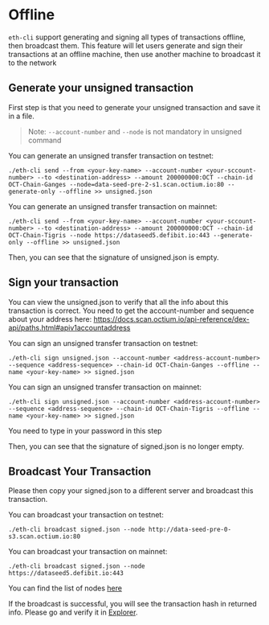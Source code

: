 # Offline


`eth-cli` support generating and signing all types of transactions offline, then broadcast them. This feature will let users generate and sign their transactions at an offline machine, then use another machine to broadcast it to the network

## Generate your unsigned transaction

First step is that you need to generate your unsigned transaction and save it in a file.

> Note: `--account-number` and `--node` is not mandatory in unsigned command

You can generate an unsigned transfer transaction on testnet:
```
./eth-cli send --from <your-key-name> --account-number <your-sccount-number> --to <destination-address> --amount 200000000:OCT --chain-id OCT-Chain-Ganges --node=data-seed-pre-2-s1.scan.octium.io:80 --generate-only --offline >> unsigned.json
```
You can generate an unsigned transfer transaction on mainnet:
```
./eth-cli send --from <your-key-name> --account-number <your-sccount-number> --to <destination-address> --amount 200000000:OCT --chain-id OCT-Chain-Tigris --node https://dataseed5.defibit.io:443 --generate-only --offline >> unsigned.json
```
Then, you can see that the signature of unsigned.json is empty.

## Sign your transaction

You can view the unsigned.json to verify that all the info about this transaction is correct. You need to get the account-number and sequence about your address here: https://docs.scan.octium.io/api-reference/dex-api/paths.html#apiv1accountaddress

You can sign an unsigned transfer transaction on testnet:
```
./eth-cli sign unsigned.json --account-number <address-account-number> --sequence <address-sequence> --chain-id OCT-Chain-Ganges --offline --name <your-key-name> >> signed.json
```

You can sign an unsigned transfer transaction on mainnet:
```
./eth-cli sign unsigned.json --account-number <address-account-number> --sequence <address-sequence> --chain-id OCT-Chain-Tigris --offline --name <your-key-name> >> signed.json
```

You need to type in your password in this step

Then, you can see that the signature of signed.json is no longer empty.

## Broadcast Your Transaction

Please then copy your signed.json to a different server and broadcast this transaction.

You can broadcast your transaction on testnet:
```
./eth-cli broadcast signed.json --node http://data-seed-pre-0-s3.scan.octium.io:80
```
You can broadcast your transaction on mainnet:
```
./eth-cli broadcast signed.json --node https://dataseed5.defibit.io:443
```

You can find the list of nodes [here](/api-reference/cli.html#where-to-connect)

If the broadcast is successful, you will see the transaction hash in returned info. Please go and verify it in [Explorer](https://testnet-explorer.scan.octium.io).